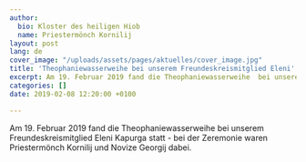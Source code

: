 ```yaml
---
author:
  bio: Kloster des heiligen Hiob
  name: Priestermönch Kornilij
layout: post
lang: de
cover_image: "/uploads/assets/pages/aktuelles/cover_image.jpg"
title: 'Theophaniewasserweihe bei unserem Freundeskreismitglied Eleni'
excerpt: Am 19. Februar 2019 fand die Theophaniewasserweihe  bei unserem Freundeskreismitglied Eleni Kapurga statt...
categories: []
date: 2019-02-08 12:20:00 +0100

---
```

Am 19. Februar 2019 fand die Theophaniewasserweihe bei unserem Freundeskreismitglied Eleni Kapurga statt - bei der Zeremonie waren Priestermönch Kornilij und Novize Georgij dabei.
